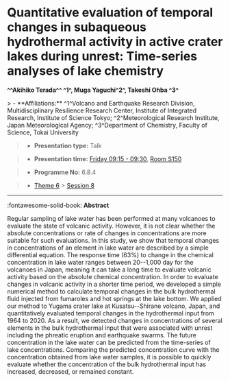 # Quantitative evaluation of temporal changes in subaqueous hydrothermal activity in active crater lakes during unrest: Time-series analyses of lake chemistry

**^^Akihiko Terada^^ ^1^, Muga Yaguchi^2^, Takeshi Ohba ^3^**

<!-- more -->> - **Affiliations:** ^1^Volcano and Earthquake Research Division, Multidisciplinary Resilience Research Center, Institute of Integrated Research, Institute of Science Tokyo; ^2^Meteorological Research Institute, Japan Meteorological Agency; ^3^Department of Chemistry, Faculty of Science, Tokai University

> - **Presentation type:** Talk

> - **Presentation time:** [Friday 09:15 - 09:30](../sessions_comparison.md#__tabbed_4_1), [Room S150](../maps_venue.md#__tabbed_1_2)

> - **Programme No:** 6.8.4

> - [Theme 6](../theme6.md) > [Session 8](../sessions/session-6-8.md)

--- 

:fontawesome-solid-book: **Abstract**

Regular sampling of lake water has been performed at many volcanoes to evaluate the state of volcanic activity. However, it is not clear whether the absolute concentrations or rate of changes in concentrations are more suitable for such evaluations. In this study, we show that temporal changes in concentrations of an element in lake water are described by a simple differential equation. The response time (63%) to change in the chemical concentration in lake water ranges between 20--1,000 day for the volcanoes in Japan, meaning it can take a long time to evaluate volcanic activity based on the absolute chemical concentration. In order to evaluate changes in volcanic activity in a shorter time period, we developed a simple numerical method to calculate temporal changes in the bulk hydrothermal fluid injected from fumaroles and hot springs at the lake bottom. We applied our method to Yugama crater lake at Kusatsu--Shirane volcano, Japan, and quantitatively evaluated temporal changes in the hydrothermal input from 1964 to 2020. As a result, we detected changes in concentrations of several elements in the bulk hydrothermal input that were associated with unrest including the phreatic eruption and earthquake swarms. The future concentration in the lake water can be predicted from the time-series of lake concentrations. Comparing the predicted concentration curve with the concentration obtained from lake water samples, it is possible to quickly evaluate whether the concentration of the bulk hydrothermal input has increased, decreased, or remained constant.


